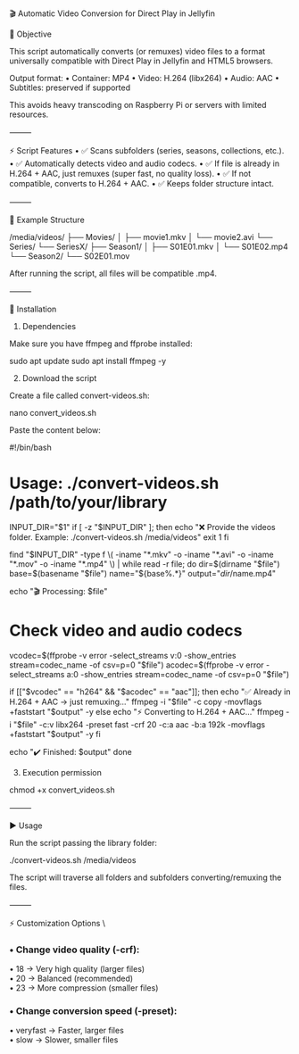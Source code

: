 🎬 Automatic Video Conversion for Direct Play in Jellyfin

📌 Objective

This script automatically converts (or remuxes) video files to a format universally compatible with Direct Play in Jellyfin and HTML5 browsers.

Output format:
• Container: MP4
• Video: H.264 (libx264)
• Audio: AAC
• Subtitles: preserved if supported

This avoids heavy transcoding on Raspberry Pi or servers with limited resources.

⸻

⚡ Script Features
• ✅ Scans subfolders (series, seasons, collections, etc.).
• ✅ Automatically detects video and audio codecs.
• ✅ If file is already in H.264 + AAC, just remuxes (super fast, no quality loss).
• ✅ If not compatible, converts to H.264 + AAC.
• ✅ Keeps folder structure intact.

⸻

📂 Example Structure

/media/videos/
├── Movies/
│ ├── movie1.mkv
│ └── movie2.avi
└── Series/
└── SeriesX/
├── Season1/
│ ├── S01E01.mkv
│ └── S01E02.mp4
└── Season2/
└── S02E01.mov

After running the script, all files will be compatible .mp4.

⸻

🔧 Installation

1. Dependencies

Make sure you have ffmpeg and ffprobe installed:

sudo apt update
sudo apt install ffmpeg -y

2. Download the script

Create a file called convert-videos.sh:

nano convert_videos.sh

Paste the content below:

#!/bin/bash

# Usage: ./convert-videos.sh /path/to/your/library

INPUT_DIR="$1"
if [ -z "$INPUT_DIR" ]; then
echo "❌ Provide the videos folder. Example: ./convert-videos.sh /media/videos"
exit 1
fi

find "$INPUT_DIR" -type f \( -iname "*.mkv" -o -iname "*.avi" -o -iname "*.mov" -o -iname "*.mp4" \) | while read -r file; do
  dir=$(dirname "$file")
  base=$(basename "$file")
  name="${base%.\*}"
output="$dir/$name.mp4"

echo "🎬 Processing: $file"

# Check video and audio codecs

vcodec=$(ffprobe -v error -select_streams v:0 -show_entries stream=codec_name -of csv=p=0 "$file")
acodec=$(ffprobe -v error -select_streams a:0 -show_entries stream=codec_name -of csv=p=0 "$file")

if [["$vcodec" == "h264" && "$acodec" == "aac"]]; then
echo "✅ Already in H.264 + AAC → just remuxing..."
ffmpeg -i "$file" -c copy -movflags +faststart "$output" -y
else
echo "⚡ Converting to H.264 + AAC..."
ffmpeg -i "$file" -c:v libx264 -preset fast -crf 20 -c:a aac -b:a 192k -movflags +faststart "$output" -y
fi

echo "✔️ Finished: $output"
done

3. Execution permission

chmod +x convert_videos.sh

⸻

▶️ Usage

Run the script passing the library folder:

./convert-videos.sh /media/videos

The script will traverse all folders and subfolders converting/remuxing the files.

⸻

⚡ Customization Options \

### • Change video quality (-crf):

• 18 → Very high quality (larger files) \
• 20 → Balanced (recommended) \
• 23 → More compression (smaller files)

### • Change conversion speed (-preset):

• veryfast → Faster, larger files \
• slow → Slower, smaller files
